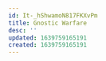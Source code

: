 ```yaml
---
id: It-_hShwamoN817FKXvPm
title: Gnostic Warfare
desc: ''
updated: 1639759165191
created: 1639759165191
---
```



